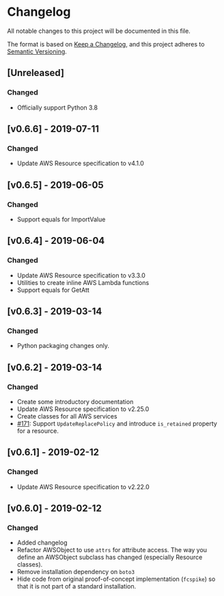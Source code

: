 # Changelog
All notable changes to this project will be documented in this file.

The format is based on [Keep a Changelog](https://keepachangelog.com/en/1.0.0/),
and this project adheres to [Semantic Versioning](https://semver.org/spec/v2.0.0.html).

## [Unreleased]
### Changed
* Officially support Python 3.8

## [v0.6.6] - 2019-07-11
### Changed
* Update AWS Resource specification to v4.1.0

## [v0.6.5] - 2019-06-05
### Changed
* Support equals for ImportValue

## [v0.6.4] - 2019-06-04
### Changed
* Update AWS Resource specification to v3.3.0
* Utilities to create inline AWS Lambda functions
* Support equals for GetAtt

## [v0.6.3] - 2019-03-14
### Changed
* Python packaging changes only.

## [v0.6.2] - 2019-03-14
### Changed
* Create some introductory documentation
* Update AWS Resource specification to v2.25.0
* Create classes for all AWS services
* [#171](https://github.com/garyd203/flying-circus/issues/171): Support
  `UpdateReplacePolicy` and introduce `is_retained` property for a resource.

## [v0.6.1] - 2019-02-12
### Changed
* Update AWS Resource specification to v2.22.0

## [v0.6.0] - 2019-02-12
### Changed
* Added changelog
* Refactor AWSObject to use `attrs` for attribute access. The way you define
  an AWSObject subclass has changed (especially Resource classes).
* Remove installation dependency on `boto3`
* Hide code from original proof-of-concept implementation (`fcspike`) so that
  it is not part of a standard installation.